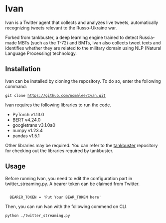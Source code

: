 # Ivan

Ivan is a Twitter agent that collects and analyzes live tweets, automatically recognizing tweets relevant to the Russo-Ukraine war.

Forked from tankbuster, a deep learning engine trained to detect Russia-made MBTs (such as the T-72) and BMTs, Ivan also collects tweet texts and identifies whether they are related to the military domain using NLP (Natural Language Processing) technology.

## Installation

Ivan can be installed by cloning the repository. To do so, enter the following command:

<code>git clone https://github.com/nomalee/Ivan.git</code>

Ivan requires the following libraries to run the code.

- PyTorch v1.13.0
- BERT v4.24.0
- googletrans v3.1.0a0
- numpy v1.23.4
- pandas v1.5.1

Other libraries may be required. You can refer to the [tankbuster]([url](https://github.com/thiippal/tankbuster)) repository for checking out the libraries required by tankbuster.

## Usage

Before running Ivan, you need to edit the configuration part in twitter_streaming.py. A bearer token can be claimed from Twitter.

<code>
  BEARER_TOKEN = 'Put Your BEAR_TOKEN here'
</code>

Then, you can run Ivan with the following commend on CLI.

<code>python ./twitter_streaming.py</code>
